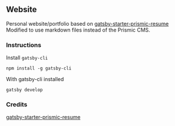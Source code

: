 ## Website
Personal website/portfolio based on [gatsby-starter-prismic-resume](https://github.com/deamme/gatsby-starter-prismic-resume)
Modified to use markdown files instead of the Prismic CMS.

### Instructions
Install `gatsby-cli`
```
npm install -g gatsby-cli
```

With gatsby-cli installed
```
gatsby develop
```

### Credits
[gatsby-starter-prismic-resume](https://github.com/deamme/gatsby-starter-prismic-resume)

